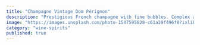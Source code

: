 ```yaml
---
title: "Champagne Vintage Dom Pérignon"
description: "Prestigious French champagne with fine bubbles. Complex aromas of white fruits, brioche, and mineral notes."
image: "https://images.unsplash.com/photo-1547595628-c61a29f496f0?ixlib=rb-4.0.3&auto=format&fit=crop&w=800&q=80"
category: "wine-spirits"
published: true
---
```

